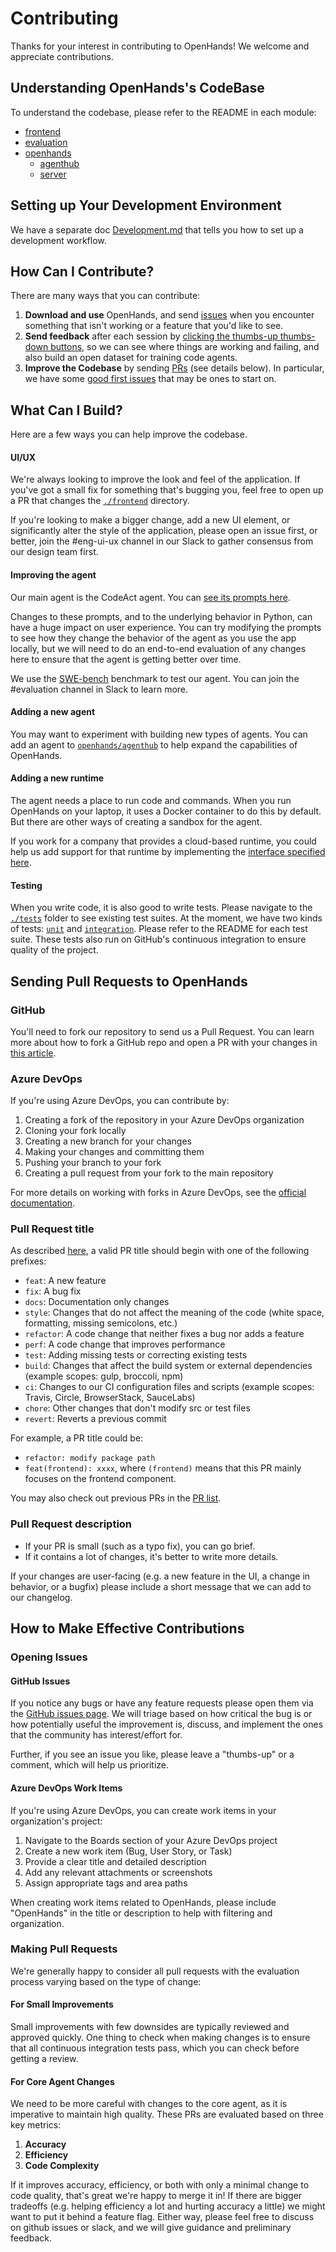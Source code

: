 # Contributing

Thanks for your interest in contributing to OpenHands! We welcome and appreciate contributions.

## Understanding OpenHands's CodeBase

To understand the codebase, please refer to the README in each module:
- [frontend](./frontend/README.md)
- [evaluation](./evaluation/README.md)
- [openhands](./openhands/README.md)
   - [agenthub](./openhands/agenthub/README.md)
   - [server](./openhands/server/README.md)

## Setting up Your Development Environment

We have a separate doc [Development.md](https://github.com/All-Hands-AI/OpenHands/blob/main/Development.md) that tells you how to set up a development workflow.

## How Can I Contribute?

There are many ways that you can contribute:

1. **Download and use** OpenHands, and send [issues](https://github.com/All-Hands-AI/OpenHands/issues) when you encounter something that isn't working or a feature that you'd like to see.
2. **Send feedback** after each session by [clicking the thumbs-up thumbs-down buttons](https://docs.all-hands.dev/usage/feedback), so we can see where things are working and failing, and also build an open dataset for training code agents.
3. **Improve the Codebase** by sending [PRs](#sending-pull-requests-to-openhands) (see details below). In particular, we have some [good first issues](https://github.com/All-Hands-AI/OpenHands/labels/good%20first%20issue) that may be ones to start on.

## What Can I Build?
Here are a few ways you can help improve the codebase.

#### UI/UX
We're always looking to improve the look and feel of the application. If you've got a small fix
for something that's bugging you, feel free to open up a PR that changes the [`./frontend`](./frontend) directory.

If you're looking to make a bigger change, add a new UI element, or significantly alter the style
of the application, please open an issue first, or better, join the #eng-ui-ux channel in our Slack
to gather consensus from our design team first.

#### Improving the agent
Our main agent is the CodeAct agent. You can [see its prompts here](https://github.com/All-Hands-AI/OpenHands/tree/main/openhands/agenthub/codeact_agent).

Changes to these prompts, and to the underlying behavior in Python, can have a huge impact on user experience.
You can try modifying the prompts to see how they change the behavior of the agent as you use the app
locally, but we will need to do an end-to-end evaluation of any changes here to ensure that the agent
is getting better over time.

We use the [SWE-bench](https://www.swebench.com/) benchmark to test our agent. You can join the #evaluation
channel in Slack to learn more.

#### Adding a new agent
You may want to experiment with building new types of agents. You can add an agent to [`openhands/agenthub`](./openhands/agenthub)
to help expand the capabilities of OpenHands.

#### Adding a new runtime
The agent needs a place to run code and commands. When you run OpenHands on your laptop, it uses a Docker container
to do this by default. But there are other ways of creating a sandbox for the agent.

If you work for a company that provides a cloud-based runtime, you could help us add support for that runtime
by implementing the [interface specified here](https://github.com/All-Hands-AI/OpenHands/blob/main/openhands/runtime/base.py).

#### Testing
When you write code, it is also good to write tests. Please navigate to the [`./tests`](./tests) folder to see existing test suites.
At the moment, we have two kinds of tests: [`unit`](./tests/unit) and [`integration`](./evaluation/integration_tests). Please refer to the README for each test suite. These tests also run on GitHub's continuous integration to ensure quality of the project.

## Sending Pull Requests to OpenHands

### GitHub

You'll need to fork our repository to send us a Pull Request. You can learn more
about how to fork a GitHub repo and open a PR with your changes in [this article](https://medium.com/swlh/forks-and-pull-requests-how-to-contribute-to-github-repos-8843fac34ce8).

### Azure DevOps

If you're using Azure DevOps, you can contribute by:

1. Creating a fork of the repository in your Azure DevOps organization
2. Cloning your fork locally
3. Creating a new branch for your changes
4. Making your changes and committing them
5. Pushing your branch to your fork
6. Creating a pull request from your fork to the main repository

For more details on working with forks in Azure DevOps, see the [official documentation](https://learn.microsoft.com/en-us/azure/devops/repos/git/forks).

### Pull Request title
As described [here](https://github.com/commitizen/conventional-commit-types/blob/master/index.json), a valid PR title should begin with one of the following prefixes:

- `feat`: A new feature
- `fix`: A bug fix
- `docs`: Documentation only changes
- `style`: Changes that do not affect the meaning of the code (white space, formatting, missing semicolons, etc.)
- `refactor`: A code change that neither fixes a bug nor adds a feature
- `perf`: A code change that improves performance
- `test`: Adding missing tests or correcting existing tests
- `build`: Changes that affect the build system or external dependencies (example scopes: gulp, broccoli, npm)
- `ci`: Changes to our CI configuration files and scripts (example scopes: Travis, Circle, BrowserStack, SauceLabs)
- `chore`: Other changes that don't modify src or test files
- `revert`: Reverts a previous commit

For example, a PR title could be:
- `refactor: modify package path`
- `feat(frontend): xxxx`, where `(frontend)` means that this PR mainly focuses on the frontend component.

You may also check out previous PRs in the [PR list](https://github.com/All-Hands-AI/OpenHands/pulls).

### Pull Request description
- If your PR is small (such as a typo fix), you can go brief.
- If it contains a lot of changes, it's better to write more details.

If your changes are user-facing (e.g. a new feature in the UI, a change in behavior, or a bugfix)
please include a short message that we can add to our changelog.

## How to Make Effective Contributions

### Opening Issues

#### GitHub Issues

If you notice any bugs or have any feature requests please open them via the [GitHub issues page](https://github.com/All-Hands-AI/OpenHands/issues). We will triage based on how critical the bug is or how potentially useful the improvement is, discuss, and implement the ones that the community has interest/effort for.

Further, if you see an issue you like, please leave a "thumbs-up" or a comment, which will help us prioritize.

#### Azure DevOps Work Items

If you're using Azure DevOps, you can create work items in your organization's project:

1. Navigate to the Boards section of your Azure DevOps project
2. Create a new work item (Bug, User Story, or Task)
3. Provide a clear title and detailed description
4. Add any relevant attachments or screenshots
5. Assign appropriate tags and area paths

When creating work items related to OpenHands, please include "OpenHands" in the title or description to help with filtering and organization.

### Making Pull Requests

We're generally happy to consider all pull requests with the evaluation process varying based on the type of change:

#### For Small Improvements

Small improvements with few downsides are typically reviewed and approved quickly.
One thing to check when making changes is to ensure that all continuous integration tests pass, which you can check before getting a review.

#### For Core Agent Changes

We need to be more careful with changes to the core agent, as it is imperative to maintain high quality. These PRs are evaluated based on three key metrics:

1. **Accuracy**
2. **Efficiency**
3. **Code Complexity**

If it improves accuracy, efficiency, or both with only a minimal change to code quality, that's great we're happy to merge it in!
If there are bigger tradeoffs (e.g. helping efficiency a lot and hurting accuracy a little) we might want to put it behind a feature flag.
Either way, please feel free to discuss on github issues or slack, and we will give guidance and preliminary feedback.
